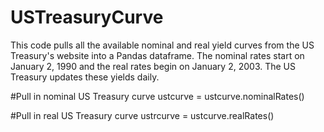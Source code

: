 # USTreasuryCurve
This code pulls all the available nominal and real yield curves from the US Treasury's website into a Pandas dataframe. The nominal rates start on January 2, 1990 and the real rates begin on January 2, 2003. The US Treasury updates these yields daily.

#Pull in nominal US Treasury curve
ustcurve = ustcurve.nominalRates()

#Pull in real US Treasury curve
ustrcurve = ustcurve.realRates()
